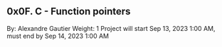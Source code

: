 ## 0x0F. C - Function pointers
 By: Alexandre Gautier
 Weight: 1
 Project will start Sep 13, 2023 1:00 AM, must end by Sep 14, 2023 1:00 AM
